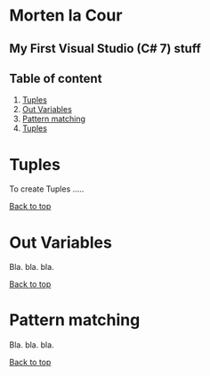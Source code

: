 # Morten la Cour
## My First Visual Studio (C# 7) stuff


## Table of content
1. [Tuples](#tuples)
1. [Out Variables](#out-variables)
1. [Pattern matching](#pattern-matching)
1. [Tuples](#tuples)





# Tuples

To create Tuples .....

[Back to top](#table-of-content)


# Out Variables

Bla. bla. bla.

[Back to top](#table-of-content)

# Pattern matching

Bla. bla. bla.

[Back to top](#table-of-content)




